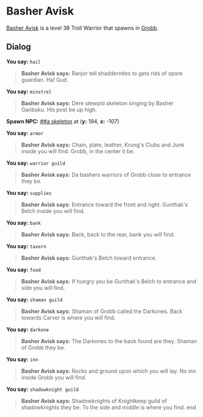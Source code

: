 # Basher Avisk



[Basher Avisk](/npc/52002) is a level 38 Troll Warrior that spawns in [Grobb](/zone/52).



## Dialog

**You say:** `hail`



>**Basher Avisk says:** Ranjor tell shaddernites to gets rids of spore guardian.  Ha!  Gud.

**You say:** `minstrel`



>**Basher Avisk says:** Dere stewpid skeleton singing by Basher Ganbaku. His post be up high.


**Spawn NPC:**  [\#\#a skeleton](/npc/52126) at (**y:** 194, **x:** -107)



**You say:** `armor`



>**Basher Avisk says:** Chain, plate, leather, Krung's Clubs and Junk inside you will find.  Grobb, in the center it be.

**You say:** `warrior guild`



>**Basher Avisk says:** Da bashers warriors of Grobb close to entrance they be.

**You say:** `supplies`



>**Basher Avisk says:** Entrance toward the front and right.  Gunthak's Belch inside you will find.

**You say:** `bank`



>**Basher Avisk says:** Back, back to the rear, bank you will find.

**You say:** `tavern`



>**Basher Avisk says:** Gunthak's Belch toward entrance.

**You say:** `food`



>**Basher Avisk says:** If hungry you be Gunthak's Belch to entrance and side you will find.

**You say:** `shaman guild`



>**Basher Avisk says:** Shaman of Grobb called the Darkones.  Back towards Carver is where you will find.

**You say:** `darkone`



>**Basher Avisk says:** The Darkones to the back found are they.  Shaman of Grobb they be.

**You say:** `inn`



>**Basher Avisk says:** Rocks and ground upon which you will lay.  No inn inside Grobb you will find.

**You say:** `shadowknight guild`



>**Basher Avisk says:** Shadowknights of Knightkeep guild of shadowknights they be.  To the side and middle is where you find.
end
